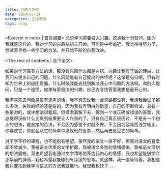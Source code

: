 ```yaml
---
title: 兴趣与热枕
date: 2014-07-14
categories: 生活感悟
tags: blog
---
```

<Excerpt in index | 首页摘要>
总说学习需要投入兴趣，这点我十分赞同，因为我就是这样的。我对学习的兴趣从初三开始，可能是中考逼近，我觉得得努力了，尝试着寻找一些学习的方法，并开始不断的自我改进。
<!--more-->
<The rest of contents | 余下全文>

如果说学习真有方法的话，那没有兴趣什么都是白搭。兴趣让我有了做的理由，让我们去提出自己的问题，什么问题能有自己提出的古怪呢？这像是句自嘲，但有时却为世界上的谜团着魔，什么时候我能去找到解决我心中问题的方法啊。向别人提问，只是一个途径，如果有着极浓的兴趣，自己去寻找答案我想是最开心的。

我不喜欢去问像是没有思考的话，我不想去说我一点思路都没有，我想我尝试了那么多次，失败的经验还是有的。因为我有弄明白的欲望，自己的不断尝试，总有一些是对的，或许想法很粗超，但摸索着解下去，得到一个或正确或错误的答案，我总觉得没有什么比看到结果更让人兴奋的了。只有自己真正经历过，不是有一个初步的想法，就直接的否决，不会因为感觉不对就不做，不会因为容易而浅尝辄止。你喜欢它，你就会从它的简单中发现他的复杂，然后再去感受它的简单。

对于学不好的课程，也不能抱有绝望。虽然我的语文一直不好，但我对语文的喜爱却不曾减少。我被语文优美的文字折服，我被语文多愁的情绪感染，我被语文深刻的想法震撼，我也希望我能通过文字清晰地表达我内心的情感，我也希望能够学会那华丽的辞藻，我也希望我能够拥有深邃的思考。就这样，我一直等待着，我相信我只要找到我学习语文的方法我就能行。我想我也快了……
